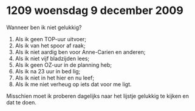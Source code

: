 # 1209 woensdag 9 december 2009
Wanneer ben ik niet gelukkig? 

1. Als ik geen TOP-uur uitvoer; 
2. Als ik van het spoor af raak; 
3. Als ik niet aardig ben voor Anne-Carien en anderen; 
4. Als ik niet vijf bladzijden lees; 
5. Als ik geen OZ-uur in de planning heb; 
6. Als ik na 23 uur in bed lig; 
7. Als ik niet in het hier en nu leef; 
8. Als ik me niet verheug op iets dat voor me ligt.

Misschien moet ik proberen dagelijks naar het lijstje gelukkig te kijken en dat te doen.